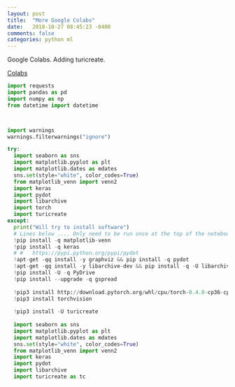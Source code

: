 ```yaml
---
layout: post
title:  "More Google Colabs"
date:   2018-10-27 08:45:23 -0400 
comments: false
categories: python ml
---
```


Google Colabs. Adding turicreate.


[Colabs](https://colab.research.google.com/drive/1skc-Ug7xnpz0HGZVoXrqo0tVW0FjUcoN)


```python
import requests
import pandas as pd
import numpy as np 
from datetime import datetime



import warnings
warnings.filterwarnings("ignore")

try:
  import seaborn as sns
  import matplotlib.pyplot as plt
  import matplotlib.dates as mdates
  sns.set(style="white", color_codes=True)
  from matplotlib_venn import venn2
  import keras
  import pydot
  import libarchive
  import torch
  import turicreate 
except:
  print("Will try to install software")
  # Lines below .... Only need to be run once at the top of the notebook.
  !pip install -q matplotlib-venn
  !pip install -q keras
  # #   https://pypi.python.org/pypi/pydot
  !apt-get -qq install -y graphviz && pip install -q pydot
  !apt-get -qq install -y libarchive-dev && pip install -q -U libarchive
  !pip install -U -q PyDrive
  !pip install --upgrade -q gspread
  
  !pip3 install http://download.pytorch.org/whl/cpu/torch-0.4.0-cp36-cp36m-linux_x86_64.whl 
  !pip3 install torchvision
  
  !pip3 install -U turicreate
  
  import seaborn as sns
  import matplotlib.pyplot as plt
  import matplotlib.dates as mdates
  sns.set(style="white", color_codes=True)
  from matplotlib_venn import venn2
  import keras
  import pydot
  import libarchive
  import turicreate as tc



```





<div id="fb-root"></div>
<script>(function(d, s, id) {
  var js, fjs = d.getElementsByTagName(s)[0];
  if (d.getElementById(id)) return;
  js = d.createElement(s); js.id = id;
  js.src = "//connect.facebook.net/en_US/sdk.js#xfbml=1&version=v2.8&appId=671657696349259";
  fjs.parentNode.insertBefore(js, fjs);
}(document, 'script', 'facebook-jssdk'));</script>


<!--  Enter text below, if you want -->


<div class="fb-comments"  data-numposts="5"></div>







